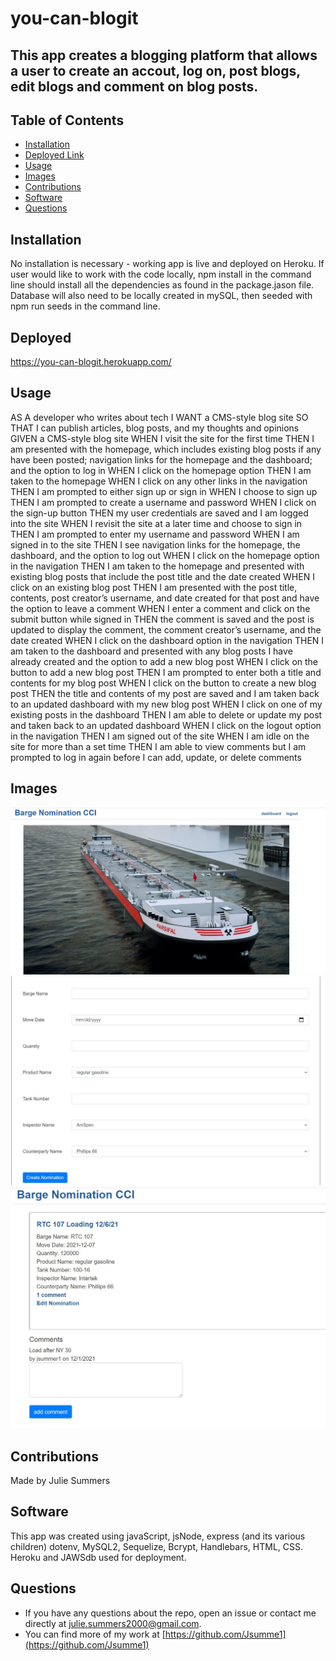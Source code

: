 # you-can-blogit

## This app creates a blogging platform that allows a user to create an accout, log on, post blogs, edit blogs and comment on blog posts.

## Table of Contents
* [Installation](#installation)
* [Deployed Link](#deployed)
* [Usage](#usage)
* [Images](#images)
* [Contributions](#contributions)
* [Software](#software)
* [Questions](#questions)

## Installation
No installation is necessary - working app is live and deployed on Heroku. If user would like to work with the code locally, npm install in the command line should install all the dependencies as found in the package.jason file. Database will also need to be locally created in mySQL, then seeded with npm run seeds in the command line.

## Deployed 
https://you-can-blogit.herokuapp.com/


## Usage
AS A developer who writes about tech
I WANT a CMS-style blog site
SO THAT I can publish articles, blog posts, and my thoughts and opinions
GIVEN a CMS-style blog site
WHEN I visit the site for the first time
THEN I am presented with the homepage, which includes existing blog posts if any have been posted; navigation links for the homepage and the dashboard; and the option to log in
WHEN I click on the homepage option
THEN I am taken to the homepage
WHEN I click on any other links in the navigation
THEN I am prompted to either sign up or sign in
WHEN I choose to sign up
THEN I am prompted to create a username and password
WHEN I click on the sign-up button
THEN my user credentials are saved and I am logged into the site
WHEN I revisit the site at a later time and choose to sign in
THEN I am prompted to enter my username and password
WHEN I am signed in to the site
THEN I see navigation links for the homepage, the dashboard, and the option to log out
WHEN I click on the homepage option in the navigation
THEN I am taken to the homepage and presented with existing blog posts that include the post title and the date created
WHEN I click on an existing blog post
THEN I am presented with the post title, contents, post creator’s username, and date created for that post and have the option to leave a comment
WHEN I enter a comment and click on the submit button while signed in
THEN the comment is saved and the post is updated to display the comment, the comment creator’s username, and the date created
WHEN I click on the dashboard option in the navigation
THEN I am taken to the dashboard and presented with any blog posts I have already created and the option to add a new blog post
WHEN I click on the button to add a new blog post
THEN I am prompted to enter both a title and contents for my blog post
WHEN I click on the button to create a new blog post
THEN the title and contents of my post are saved and I am taken back to an updated dashboard with my new blog post
WHEN I click on one of my existing posts in the dashboard
THEN I am able to delete or update my post and taken back to an updated dashboard
WHEN I click on the logout option in the navigation
THEN I am signed out of the site
WHEN I am idle on the site for more than a set time
THEN I am able to view comments but I am prompted to log in again before I can add, update, or delete comments

## Images 
![Home Page](https://github.com/Jsumme1/barge-nomination/blob/main/public/assets/HomePage.JPG)
![Dashboard](https://github.com/Jsumme1/barge-nomination/blob/main/public/assets/NomCreate.JPG)
![Edit Post](https://github.com/Jsumme1/barge-nomination/blob/main/public/assets/SingleNom.JPG)


## Contributions
Made by Julie Summers

## Software
This app was created using javaScript, jsNode, express (and its various children) dotenv, MySQL2, Sequelize, Bcrypt, Handlebars, HTML, CSS. Heroku and JAWSdb used for deployment. 


## Questions 
* If you have any questions about the repo, open an issue or contact me directly at <julie.summers2000@gmail.com>.
* You can find more of my work at [https://github.com/Jsumme1](https://github.com/Jsumme1)
